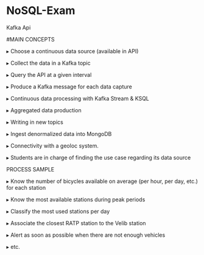 # NoSQL-Exam
Kafka Api

#MAIN CONCEPTS

▸ Choose a continuous data source (available in API)

▸ Collect the data in a Kafka topic

▸ Query the API at a given interval

▸ Produce a Kafka message for each data capture

▸ Continuous data processing with Kafka Stream & KSQL

▸ Aggregated data production

▸ Writing in new topics

▸ Ingest denormalized data into MongoDB

▸ Connectivity with a geoloc system.

▸ Students are in charge of finding the use case regarding its data source

PROCESS SAMPLE

▸ Know the number of bicycles available on average (per hour,
per day, etc.) for each station

▸ Know the most available stations during peak periods

▸ Classify the most used stations per day

▸ Associate the closest RATP station to the Velib station

▸ Alert as soon as possible when there are not enough vehicles

▸ etc.
